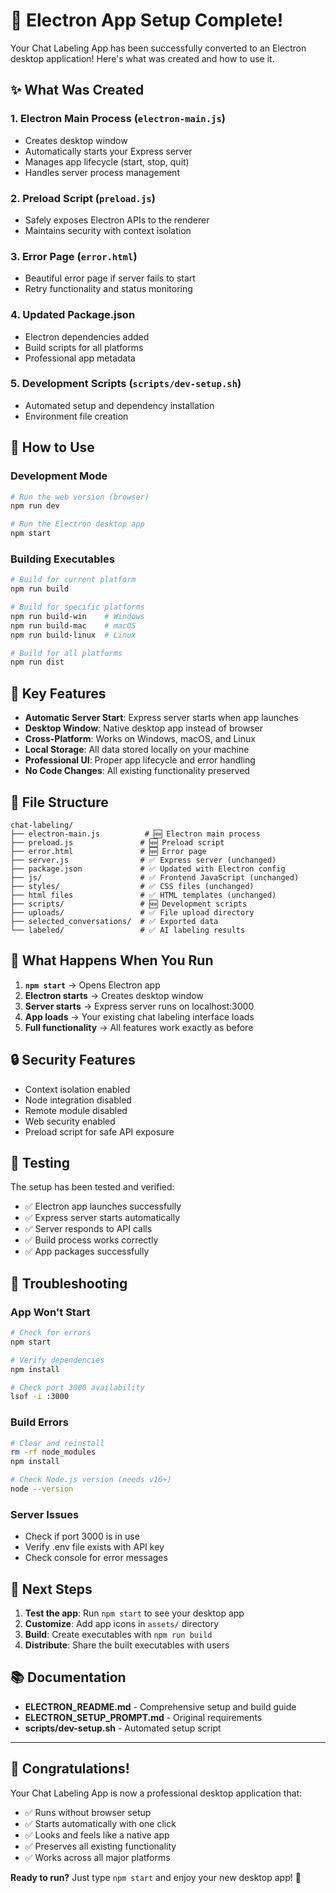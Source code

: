 # 🎉 Electron App Setup Complete!

Your Chat Labeling App has been successfully converted to an Electron desktop application! Here's what was created and how to use it.

## ✨ What Was Created

### 1. **Electron Main Process** (`electron-main.js`)
- Creates desktop window
- Automatically starts your Express server
- Manages app lifecycle (start, stop, quit)
- Handles server process management

### 2. **Preload Script** (`preload.js`)
- Safely exposes Electron APIs to the renderer
- Maintains security with context isolation

### 3. **Error Page** (`error.html`)
- Beautiful error page if server fails to start
- Retry functionality and status monitoring

### 4. **Updated Package.json**
- Electron dependencies added
- Build scripts for all platforms
- Professional app metadata

### 5. **Development Scripts** (`scripts/dev-setup.sh`)
- Automated setup and dependency installation
- Environment file creation

## 🚀 How to Use

### **Development Mode**
```bash
# Run the web version (browser)
npm run dev

# Run the Electron desktop app
npm start
```

### **Building Executables**
```bash
# Build for current platform
npm run build

# Build for specific platforms
npm run build-win    # Windows
npm run build-mac    # macOS
npm run build-linux  # Linux

# Build for all platforms
npm run dist
```

## 🔧 Key Features

- **Automatic Server Start**: Express server starts when app launches
- **Desktop Window**: Native desktop app instead of browser
- **Cross-Platform**: Works on Windows, macOS, and Linux
- **Local Storage**: All data stored locally on your machine
- **Professional UI**: Proper app lifecycle and error handling
- **No Code Changes**: All existing functionality preserved

## 📁 File Structure

```
chat-labeling/
├── electron-main.js          # 🆕 Electron main process
├── preload.js               # 🆕 Preload script
├── error.html               # 🆕 Error page
├── server.js                # ✅ Express server (unchanged)
├── package.json             # ✅ Updated with Electron config
├── js/                      # ✅ Frontend JavaScript (unchanged)
├── styles/                  # ✅ CSS files (unchanged)
├── html files               # ✅ HTML templates (unchanged)
├── scripts/                 # 🆕 Development scripts
├── uploads/                 # ✅ File upload directory
├── selected_conversations/  # ✅ Exported data
└── labeled/                 # ✅ AI labeling results
```

## 🎯 What Happens When You Run

1. **`npm start`** → Opens Electron app
2. **Electron starts** → Creates desktop window
3. **Server starts** → Express server runs on localhost:3000
4. **App loads** → Your existing chat labeling interface loads
5. **Full functionality** → All features work exactly as before

## 🔒 Security Features

- Context isolation enabled
- Node integration disabled
- Remote module disabled
- Web security enabled
- Preload script for safe API exposure

## 🧪 Testing

The setup has been tested and verified:
- ✅ Electron app launches successfully
- ✅ Express server starts automatically
- ✅ Server responds to API calls
- ✅ Build process works correctly
- ✅ App packages successfully

## 🚨 Troubleshooting

### **App Won't Start**
```bash
# Check for errors
npm start

# Verify dependencies
npm install

# Check port 3000 availability
lsof -i :3000
```

### **Build Errors**
```bash
# Clear and reinstall
rm -rf node_modules
npm install

# Check Node.js version (needs v16+)
node --version
```

### **Server Issues**
- Check if port 3000 is in use
- Verify .env file exists with API key
- Check console for error messages

## 🌟 Next Steps

1. **Test the app**: Run `npm start` to see your desktop app
2. **Customize**: Add app icons in `assets/` directory
3. **Build**: Create executables with `npm run build`
4. **Distribute**: Share the built executables with users

## 📚 Documentation

- **ELECTRON_README.md** - Comprehensive setup and build guide
- **ELECTRON_SETUP_PROMPT.md** - Original requirements
- **scripts/dev-setup.sh** - Automated setup script

---

## 🎊 Congratulations!

Your Chat Labeling App is now a professional desktop application that:
- ✅ Runs without browser setup
- ✅ Starts automatically with one click
- ✅ Looks and feels like a native app
- ✅ Preserves all existing functionality
- ✅ Works across all major platforms

**Ready to run?** Just type `npm start` and enjoy your new desktop app! 🚀
